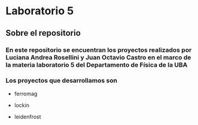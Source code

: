 # Laboratorio 5

## Sobre el repositorio

### En este repositorio se encuentran los proyectos realizados por Luciana Andrea Rosellini y Juan Octavio Castro en el marco de la materia laboratorio 5 del Departamento de Física de la UBA

### Los proyectos que desarrollamos son

- ferromag

- lockin

- leidenfrost
